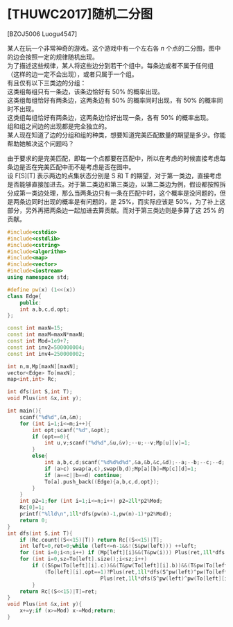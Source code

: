 # [THUWC2017]随机二分图
[BZOJ5006 Luogu4547]

某人在玩一个非常神奇的游戏。这个游戏中有一个左右各 $n$ 个点的二分图，图中的边会按照一定的规律随机出现。  
为了描述这些规律，某人将这些边分到若干个组中。每条边或者不属于任何组 （这样的边一定不会出现），或者只属于一个组。  
有且仅有以下三类边的分组：  
这类组每组只有一条边，该条边恰好有 $50\%$ 的概率出现。  
这类组每组恰好有两条边，这两条边有 $50\%$ 的概率同时出现，有 $50\%$ 的概率同时不出现。  
这类组每组恰好有两条边，这两条边恰好出现一条，各有 $50\%$ 的概率出现。  
组和组之间边的出现都是完全独立的。  
某人现在知道了边的分组和组的种类，想要知道完美匹配数量的期望是多少。你能帮助她解决这个问题吗？

由于要求的是完美匹配，即每一个点都要在匹配中，所以在考虑的时候直接考虑每条边是否在完美匹配中而不是考虑是否在图中。  
设 F[S][T] 表示两边的点集状态分别是 S 和 T 的期望，对于第一类边，直接考虑是否能够直接加进去。对于第二类边和第三类边，以第二类边为例，假设都按照拆分成第一类边处理，那么当两条边只有一条在匹配中时，这个概率是没问题的，但是两条边同时出现的概率是有问题的，是 $25\%$，而实际应该是 $50\%$，为了补上这部分，另外再把两条边一起加进去算贡献。而对于第三类边则是多算了这 $25\%$ 的贡献。

```cpp
#include<cstdio>
#include<cstdlib>
#include<cstring>
#include<algorithm>
#include<map>
#include<vector>
#include<iostream>
using namespace std;

#define pw(x) (1<<(x))
class Edge{
    public:
    int a,b,c,d,opt;
};

const int maxN=15;
const int maxM=maxN*maxN;
const int Mod=1e9+7;
const int inv2=500000004;
const int inv4=250000002;

int n,m,Mp[maxN][maxN];
vector<Edge> To[maxN];
map<int,int> Rc;

int dfs(int S,int T);
void Plus(int &x,int y);

int main(){
    scanf("%d%d",&n,&m);
    for (int i=1;i<=m;i++){
        int opt;scanf("%d",&opt);
        if (opt==0){
            int u,v;scanf("%d%d",&u,&v);--u;--v;Mp[u][v]=1;
        }
        else{
            int a,b,c,d;scanf("%d%d%d%d",&a,&b,&c,&d);--a;--b;--c;--d;
            if (a>c) swap(a,c),swap(b,d);Mp[a][b]=Mp[c][d]=1;
            if (a==c||b==d) continue;
            To[a].push_back((Edge){a,b,c,d,opt});
        }
    }
    int p2=1;for (int i=1;i<=n;i++) p2=2ll*p2%Mod;
    Rc[0]=1;
    printf("%lld\n",1ll*dfs(pw(n)-1,pw(n)-1)*p2%Mod);
    return 0;
}
int dfs(int S,int T){
    if (Rc.count((S<<15)|T)) return Rc[(S<<15)|T];
    int left=0,ret=0;while (left<=n-1&&!(S&pw(left))) ++left;
    for (int i=0;i<n;i++) if (Mp[left][i]&&(T&pw(i))) Plus(ret,1ll*dfs(S^pw(left),T^pw(i))*inv2%Mod);
    for (int i=0,sz=To[left].size();i<sz;i++)
        if ((S&pw(To[left][i].c))&&(T&pw(To[left][i].b))&&(T&pw(To[left][i].d))){
            (To[left][i].opt==1)?Plus(ret,1ll*dfs(S^pw(left)^pw(To[left][i].c),T^pw(To[left][i].b)^pw(To[left][i].d))*inv4%Mod):
                              Plus(ret,1ll*dfs(S^pw(left)^pw(To[left][i].c),T^pw(To[left][i].b)^pw(To[left][i].d))*(Mod-inv4)%Mod);
        }
    return Rc[(S<<15)|T]=ret;
}
void Plus(int &x,int y){
    x+=y;if (x>=Mod) x-=Mod;return;
}
```